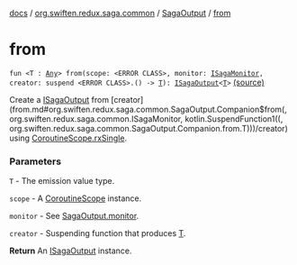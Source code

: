 [docs](../../index.md) / [org.swiften.redux.saga.common](../index.md) / [SagaOutput](index.md) / [from](./from.md)

# from

`fun <T : `[`Any`](https://kotlinlang.org/api/latest/jvm/stdlib/kotlin/-any/index.html)`> from(scope: <ERROR CLASS>, monitor: `[`ISagaMonitor`](../-i-saga-monitor/index.md)`, creator: suspend <ERROR CLASS>.() -> `[`T`](from.md#T)`): `[`ISagaOutput`](../-i-saga-output/index.md)`<`[`T`](from.md#T)`>` [(source)](https://github.com/protoman92/KotlinRedux/tree/master/common\common-saga\src\main\kotlin/org/swiften/redux/saga/common/SagaOutput.kt#L51)

Create a [ISagaOutput](../-i-saga-output/index.md) from [creator](from.md#org.swiften.redux.saga.common.SagaOutput.Companion$from(, org.swiften.redux.saga.common.ISagaMonitor, kotlin.SuspendFunction1((, org.swiften.redux.saga.common.SagaOutput.Companion.from.T)))/creator) using [CoroutineScope.rxSingle](#).

### Parameters

`T` - The emission value type.

`scope` - A [CoroutineScope](#) instance.

`monitor` - See [SagaOutput.monitor](monitor.md).

`creator` - Suspending function that produces [T](from.md#T).

**Return**
An [ISagaOutput](../-i-saga-output/index.md) instance.

